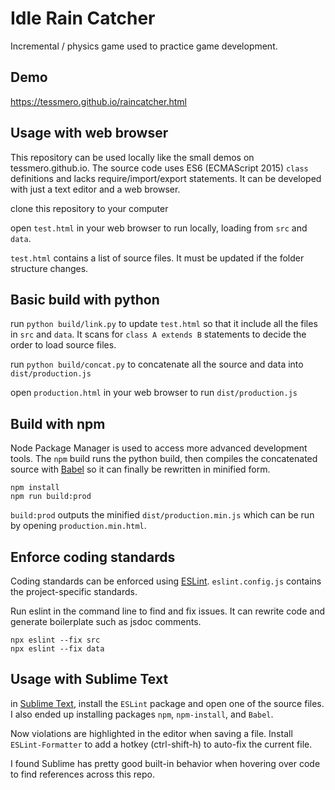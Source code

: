 # Idle Rain Catcher

Incremental / physics game used to practice game development.

## Demo

https://tessmero.github.io/raincatcher.html

## Usage with web browser

This repository can be used locally like the small demos on tessmero.github.io. The source code uses ES6 (ECMAScript 2015) `class` definitions and lacks require/import/export statements. It can be developed with just a text editor and a web browser.

clone this repository to your computer

open `test.html` in your web browser to run locally, loading from `src` and `data`.

`test.html` contains a list of source files. It must be updated if the folder structure changes.


## Basic build with python
run `python build/link.py` to update `test.html` so that it include all the files in `src` and `data`. It scans for `class A extends B` statements to decide the order to load source files.

run `python build/concat.py` to concatenate all the source and data into `dist/production.js`

open `production.html` in your web browser to run `dist/production.js`

## Build with npm

Node Package Manager is used to access more advanced development tools. The `npm` build runs the python build, then compiles the concatenated source with [Babel](https://babeljs.io/) so it can finally be rewritten in minified form.

```
npm install
npm run build:prod
```

`build:prod` outputs the minified `dist/production.min.js` which can be run by opening `production.min.html`.


## Enforce coding standards

Coding standards can be enforced using [ESLint](https://eslint.org/). `eslint.config.js` contains the project-specific standards.

Run eslint in the command line to find and fix issues. It can rewrite code and generate boilerplate such as jsdoc comments. 

```
npx eslint --fix src
npx eslint --fix data
```


## Usage with Sublime Text

in [Sublime Text](https://www.sublimetext.com/), install the `ESLint` package and open one of the source files. I also ended up installing packages `npm`, `npm-install`, and `Babel`.

Now violations are highlighted in the editor when saving a file. Install `ESLint-Formatter` to add a hotkey (ctrl-shift-h) to auto-fix the current file.

I found Sublime has pretty good built-in behavior when hovering over code to find references across this repo.
